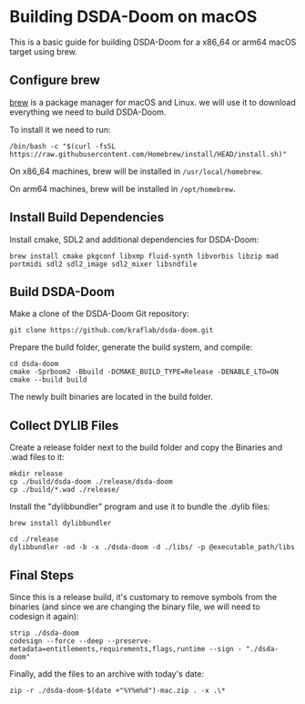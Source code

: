 # Building DSDA-Doom on macOS
This is a basic guide for building DSDA-Doom for a x86_64 or arm64 macOS target using brew. 
## Configure brew
[brew](https://brew.sh) is a package manager for macOS and Linux. we will use it to download everything we need to build DSDA-Doom.

To install it we need to run:
```
/bin/bash -c "$(curl -fsSL https://raw.githubusercontent.com/Homebrew/install/HEAD/install.sh)"
```
On x86_64 machines, brew will be installed in `/usr/local/homebrew`.

On arm64 machines, brew will be installed in `/opt/homebrew`.
## Install Build Dependencies
Install cmake, SDL2 and additional dependencies for DSDA-Doom:
```
brew install cmake pkgconf libxmp fluid-synth libvorbis libzip mad portmidi sdl2 sdl2_image sdl2_mixer libsndfile
```
## Build DSDA-Doom
Make a clone of the DSDA-Doom Git repository:
```
git clone https://github.com/kraflab/dsda-doom.git
```
Prepare the build folder, generate the build system, and compile:
```
cd dsda-doom
cmake -Sprboom2 -Bbuild -DCMAKE_BUILD_TYPE=Release -DENABLE_LTO=ON
cmake --build build
```

The newly built binaries are located in the build folder.

## Collect DYLIB Files
Create a release folder next to the build folder and copy the Binaries and .wad files to it:
```
mkdir release
cp ./build/dsda-doom ./release/dsda-doom
cp ./build/*.wad ./release/
```

Install the "dylibbundler" program and use it to bundle the .dylib files:

```
brew install dylibbundler

cd ./release
dylibbundler -od -b -x ./dsda-doom -d ./libs/ -p @executable_path/libs
```

## Final Steps

Since this is a release build, it's customary to remove symbols from the binaries (and since we are changing the binary file, we will need to codesign it again):

```
strip ./dsda-doom
codesign --force --deep --preserve-metadata=entitlements,requirements,flags,runtime --sign - "./dsda-doom"
```
Finally, add the files to an archive with today's date:
```
zip -r ./dsda-doom-$(date +"%Y%m%d")-mac.zip . -x .\*
```
